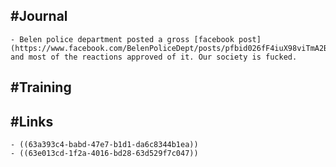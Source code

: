 ## #Journal
	- Belen police department posted a gross [facebook post](https://www.facebook.com/BelenPoliceDept/posts/pfbid026fF4iuX98viTmA2BuGc9XinewbRGWe9h8mvkBpLnLJo9Am6SGcDgWX8UJ1Sg9UQUl) and most of the reactions approved of it. Our society is fucked.
## #Training
## #Links
	- ((63a393c4-babd-47e7-b1d1-da6c8344b1ea))
	- ((63e013cd-1f2a-4016-bd28-63d529f7c047))